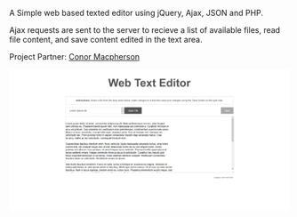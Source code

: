 A Simple web based texted editor using jQuery, Ajax, JSON and PHP.

Ajax requests are sent to the server to recieve a list of available files,
read file content, and save content edited in the text area.

Project Partner: [Conor Macpherson](https://gitlab.com/Conormacpherson)

![](./webText.png)
